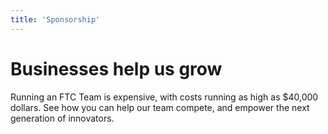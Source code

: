 ```yaml
---
title: 'Sponsorship'
---
```


# Businesses help us grow

Running an FTC Team is expensive, with costs running as high as $40,000 dollars. See how you can help our team compete, and empower the next generation of innovators.
